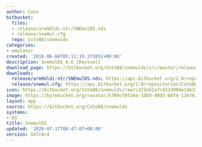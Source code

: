 ```yaml
---
author: Coto
bitbucket:
  files:
  - release/arm9dldi-ntr/SNEmulDS.nds
  - release/snemul.cfg
  repo: Coto88/snemulds
categories:
- emulator
created: '2018-06-04T05:11:19.373852+00:00'
description: SnemulDS 0.6 [Revival]
download_page: https://bitbucket.org/Coto88/snemulds/src/master/release/arm9dldi-ntr/SNEmulDS.nds
downloads:
  release/arm9dldi-ntr/SNEmulDS.nds: https://api.bitbucket.org/2.0/repositories/Coto88/snemulds/src/547c8c45701344c22640c8dc81b9c85500bcff7f/release/arm9dldi-ntr/SNEmulDS.nds
  release/snemul.cfg: https://api.bitbucket.org/2.0/repositories/Coto88/snemulds/src/547c8c45701344c22640c8dc81b9c85500bcff7f/release/snemul.cfg
icon: https://bitbucket.org/Coto88/snemulds/raw/c323eb1a7c411390de1ab32daa3640c17dbfa4ff/icon.bmp
image: https://bytebucket.org/ravatar/%7B9cf0f24a-1db9-40d3-b6f4-116761b7fe0b%7D?ts=default
layout: app
source: https://bitbucket.org/Coto88/snemulds
systems:
- DS
title: SnemulDS
updated: '2020-07-17T08:47:07+00:00'
version: 547c8c4
---
```

